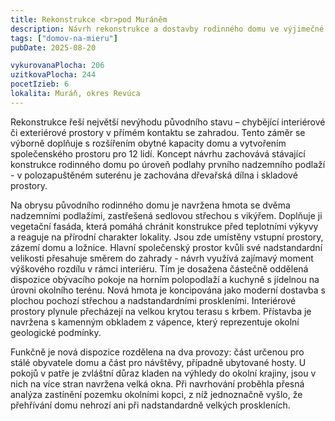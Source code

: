 ```yaml
---
title: Rekonstrukce <br>pod Muráněm
description: Návrh rekonstrukce a dostavby rodinného domu ve výjimečné lokalitě plné výhledů na okolní přírodní památky. Klienti chtěli vytvořit místo pro setkávání široké rodiny a příležitostné pronajímání turistům. Výzvou bylo sladit priority různých generací, stálých obyvatel domu a nárazových návštěv. Velikost zadání zároveň umožnila zajímavou práci s dostavbou a jejím umístěním, či s výškovým rozdílem mezi stávající dispozicí a zahradou.
tags: ["domov-na-mieru"]
pubDate: 2025-08-20

vykurovanaPlocha: 206
uzitkovaPlocha: 244
pocetIzieb: 6
lokalita: Muráň, okres Revúca
---
```


Rekonstrukce řeší největší nevýhodu původního stavu – chybějící interiérové či exteriérové prostory v přímém kontaktu se zahradou. Tento záměr se výborně doplňuje s rozšířením obytné kapacity domu a vytvořením společenského prostoru pro 12 lidí. Koncept návrhu zachovává stávající konstrukce rodinného domu po úroveň podlahy prvního nadzemního podlaží - v polozapuštěném suterénu je zachována dřevařská dílna i skladové prostory.

Na obrysu původního rodinného domu je navržena hmota se dvěma nadzemními podlažími, zastřešená sedlovou střechou s vikýřem. Doplňuje ji vegetační fasáda, která pomáhá chránit konstrukce před teplotními výkyvy a reaguje na přírodní charakter lokality. Jsou zde umístěny vstupní prostory, zázemí domu a ložnice. Hlavní společenský prostor kvůli své nadstandardní velikosti přesahuje směrem do zahrady - návrh využívá zajímavý moment výškového rozdílu v rámci interiéru. Tím je dosažena částečně oddělená dispozice obývacího pokoje na horním polopodlaží a kuchyně s jídelnou na úrovni okolního terénu. Nová hmota je koncipována jako moderní dostavba s plochou pochozí střechou a nadstandardními proskleními. Interiérové prostory plynule přecházejí na velkou krytou terasu s krbem. Přístavba je navržena s kamenným obkladem z vápence, který reprezentuje okolní geologické podmínky.

Funkčně je nová dispozice rozdělena na dva provozy: část určenou pro stálé obyvatele domu a část pro návštěvy, případně ubytované hosty. U pokojů v patře je zvláštní důraz kladen na výhledy do okolní krajiny, jsou v nich na více stran navržena velká okna. Při navrhování proběhla přesná analýza zastínění pozemku okolními kopci, z níž jednoznačně vyšlo, že přehřívání domu nehrozí ani při nadstandardně velkých proskleních.